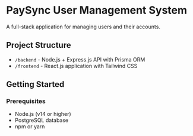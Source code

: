 # PaySync User Management System

A full-stack application for managing users and their accounts.

## Project Structure

- `/backend` - Node.js + Express.js API with Prisma ORM
- `/frontend` - React.js application with Tailwind CSS

## Getting Started

### Prerequisites

- Node.js (v14 or higher)
- PostgreSQL database
- npm or yarn
